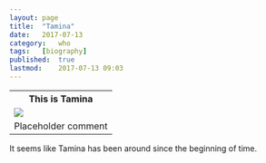 ```yaml
---
layout:	page
title:	"Tamina"
date:	2017-07-13
category:	who
tags:	[biography]
published:	true
lastmod:	2017-07-13 09:03
---
```

<link rel="stylesheet" href="{{ site.url }}/css/biography.css">


<table class="bio-stat-table">
<tr>
<th>This is Tamina</th>
</tr>
<tr>
<td><img class="bio-portrait" src="{{ site.url }}/assets/images/philomina.gif"></td>	
</tr>
<tr>
<td>Placeholder comment</td>
</tr>
</table>

It seems like Tamina has been around since the beginning of time.
